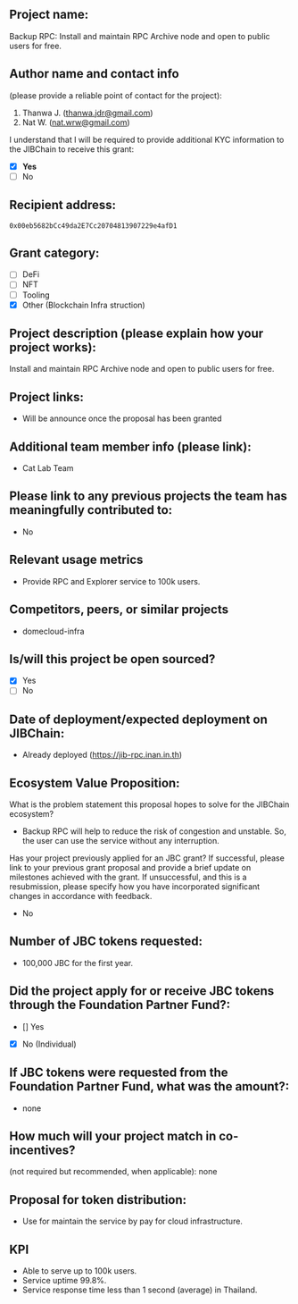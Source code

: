 ## Project name:

Backup RPC: Install and maintain RPC Archive node and open to public users for free.

## Author name and contact info

(please provide a reliable point of contact for the project):

1. Thanwa J. (thanwa.jdr@gmail.com)
2. Nat W. (nat.wrw@gmail.com)

I understand that I will be required to provide additional KYC information to the JIBChain to receive this grant:

- [x] **Yes**
- [ ] No

## Recipient address:

`0x00eb5682bCc49da2E7Cc20704813907229e4afD1`

## Grant category:

- [ ] DeFi
- [ ] NFT
- [ ] Tooling
- [x] Other (Blockchain Infra struction)

## Project description (please explain how your project works):

Install and maintain RPC Archive node and open to public users for free.

## Project links:

- Will be announce once the proposal has been granted

## Additional team member info (please link):

- Cat Lab Team

## Please link to any previous projects the team has meaningfully contributed to:

- No

## Relevant usage metrics

- Provide RPC and Explorer service to 100k users.

## Competitors, peers, or similar projects

- domecloud-infra

## Is/will this project be open sourced?

- [x] Yes
- [ ] No

## Date of deployment/expected deployment on JIBChain:

- Already deployed (https://jib-rpc.inan.in.th)

## Ecosystem Value Proposition:

What is the problem statement this proposal hopes to solve for the JIBChain ecosystem?

- Backup RPC will help to reduce the risk of congestion and unstable. So, the user can use the service without any interruption.

Has your project previously applied for an JBC grant? If successful, please link to your previous grant proposal and provide a brief update on milestones achieved with the grant. If unsuccessful, and this is a resubmission, please specify how you have incorporated significant changes in accordance with feedback.

- No

## Number of JBC tokens requested:

- 100,000 JBC for the first year.

## Did the project apply for or receive JBC tokens through the Foundation Partner Fund?:

- [] Yes
- [x] No (Individual)

## If JBC tokens were requested from the Foundation Partner Fund, what was the amount?:

- none

## How much will your project match in co-incentives?

(not required but recommended, when applicable): none

## Proposal for token distribution:

- Use for maintain the service by pay for cloud infrastructure.

## KPI

- Able to serve up to 100k users.
- Service uptime 99.8%.
- Service response time less than 1 second (average) in Thailand.

